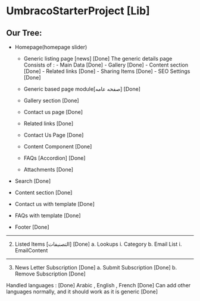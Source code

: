 # UmbracoStarterProject [Lib]

## Our Tree:

- Homepage(homepage slider)
  * Generic listing page [news]		[Done]
		The generic details page Consists of :
		- Main Data			[Done]
		- Gallery			[Done]
		- Content section		[Done]
		- Related links			[Done]
		- Sharing Items			[Done]
		- SEO Settings			[Done]

  * Generic based page module[صفحه عامه]	[Done]
  * Gallery section		[Done]
  * Contact us page		[Done]
  * Related links		[Done]
  * Contact Us Page		[Done]
  * Content Component		[Done]
  * FAQs [Accordion]		[Done]
  * Attachments			[Done]


- Search				[Done]
- Content section			[Done]
- Contact us with template		[Done]
- FAQs with template			[Done]
- Footer				[Done]
---------------------------------------------------------------------
2.	Listed Items [التصنيفات]	[Done]
a.	Lookups
i.	Category
b.	Email List
i.	EmailContent

------------------------------------------------------------------------------------

3.	News Letter Subscription		[Done]
a.	Submit Subscription		[Done]
b.	Remove Subscription		[Done]


Handled languages : [Done]
Arabic , English , French	[Done]
Can add other languages normally, and it should work as it is generic				[Done]


